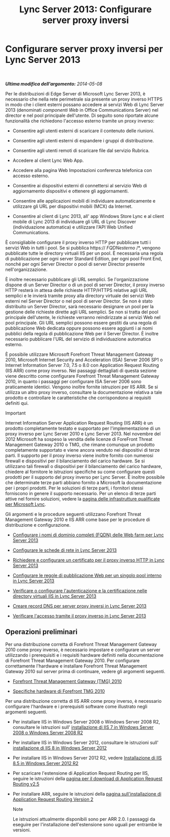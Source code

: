 ﻿---
title: 'Lync Server 2013: Configurare server proxy inversi'
TOCTitle: Configurare server proxy inversi
ms:assetid: 00bc138a-243f-4389-bfa5-9c62fcc95132
ms:mtpsurl: https://technet.microsoft.com/it-it/library/Gg398069(v=OCS.15)
ms:contentKeyID: 49299481
ms.date: 08/24/2015
mtps_version: v=OCS.15
ms.translationtype: HT
---

# Configurare server proxy inversi per Lync Server 2013

 

_**Ultima modifica dell'argomento:** 2014-05-08_

Per le distribuzioni di Edge Server di Microsoft Lync Server 2013, è necessario che nella rete perimetrale sia presente un proxy inverso HTTPS in modo che i client esterni possano accedere ai servizi Web di Lync Server 2013 (denominati *componenti Web* in Office Communications Server) nel director e nel pool principale dell'utente. Di seguito sono riportate alcune funzionalità che richiedono l'accesso esterno tramite un proxy inverso:

  - Consentire agli utenti esterni di scaricare il contenuto delle riunioni.

  - Consentire agli utenti esterni di espandere i gruppi di distribuzione.

  - Consentire agli utenti remoti di scaricare file dal servizio Rubrica.

  - Accedere al client Lync Web App.

  - Accedere alla pagina Web Impostazioni conferenza telefonica con accesso esterno.

  - Consentire ai dispositivi esterni di connettersi al servizio Web di aggiornamento dispositivi e ottenere gli aggiornamenti.

  - Consentire alle applicazioni mobili di individuare automaticamente e utilizzare gli URL per dispositivi mobili (MCX) da Internet.

  - Consentire al client di Lync 2013, all' app Windows Store Lync e al client mobile di Lync 2013 di individuare gli URL di Lync Discover (individuazione automatica) e utilizzare l'API Web Unified Communications.

È consigliabile configurare il proxy inverso HTTP per pubblicare tutti i servizi Web in tutti i pool. Se si pubblica https:// *FQDNesterno* /\*, vengono pubblicate tutte le directory virtuali IIS per un pool. È necessaria una regola di pubblicazione per ogni server Standard Edition, per ogni pool Front End, nonché per ogni Server Director o pool di server Director presente nell'organizzazione.

È inoltre necessario pubblicare gli URL semplici. Se l'organizzazione dispone di un Server Director o di un pool di server Director, il proxy inverso HTTP resterà in attesa delle richieste HTTP/HTTPS relative agli URL semplici e le invierà tramite proxy alla directory virtuale dei servizi Web esterni nel Server Director o nel pool di server Director. Se non è stato distribuito un Server Director, sarà necessario designare un pool per la gestione delle richieste dirette agli URL semplici. Se non si tratta del pool principale dell'utente, le richieste verranno reindirizzate ai servizi Web nel pool principale. Gli URL semplici possono essere gestiti da una regola di pubblicazione Web dedicata oppure possono essere aggiunti i ai nomi pubblici della regola di pubblicazione Web per il Server Director. È inoltre necessario pubblicare l'URL del servizio di individuazione automatica esterno.

È possibile utilizzare Microsoft Forefront Threat Management Gateway 2010, Microsoft Internet Security and Acceleration (ISA) Server 2006 SP1 o Internet Information Server 7.0, 7.5 o 8.0 con Application Request Routing (IIS ARR) come proxy inverso. Nei passaggi dettagliati di questa sezione viene descritto come configurare Forefront Threat Management Gateway 2010, in quanto i passaggi per configurare ISA Server 2006 sono praticamente identici. Vengono inoltre fornite istruzioni per IIS ARR. Se si utilizza un altro proxy inverso, consultare la documentazione relativa a tale prodotto e controllare le caratteristiche che corrispondono ai requisiti definiti qui.

> [!important]  
> Internet Information Server Application Request Routing (IIS ARR) è un prodotto completamente testato e supportato per l'implementazione di un proxy inverso per Lync Server 2010 e Lync Server 2013. Nel novembre del 2012 Microsoft ha sospeso la vendita delle licenze di ForeFront Threat Management Gateway 2010 o TMG, che rimane comunque un prodotto completamente supportato e viene ancora venduto nei dispositivi di terze parti. Il supporto per il proxy inverso viene inoltre fornito con numerosi firewall e dispositivi per il bilanciamento del carico hardware. Se si utilizzano tali firewall o dispositivi per il bilanciamento del carico hardware, chiedere al fornitore le istruzioni specifiche su come configurare questi prodotti per il supporto del proxy inverso per Lync Server. È inoltre possibile che determinate terze parti abbiano fornito a Microsoft la documentazione per i propri prodotti. Per le soluzioni di terze parti, i fornitori stessi forniscono in genere il supporto necessario. Per un elenco di terze parti attive nel fornire soluzioni, vedere la <a href="http://go.microsoft.com/fwlink/?linkid=268730">pagina delle infrastrutture qualificate per Microsoft Lync</a>.

Gli argomenti e le procedure seguenti utilizzano Forefront Threat Management Gateway 2010 e IIS ARR come base per le procedure di distribuzione e configurazione.

  - [Configurare i nomi di dominio completi (FQDN) delle Web farm per Lync Server 2013](lync-server-2013-configure-web-farm-fqdns.md)

  - [Configurare le schede di rete in Lync Server 2013](lync-server-2013-configure-network-adapters.md)

  - [Richiedere e configurare un certificato per il proxy inverso HTTP in Lync Server 2013](lync-server-2013-request-and-configure-a-certificate-for-your-reverse-http-proxy.md)

  - [Configurare le regole di pubblicazione Web per un singolo pool interno in Lync Server 2013](lync-server-2013-configure-web-publishing-rules-for-a-single-internal-pool.md)

  - [Verificare o configurare l'autenticazione e la certificazione nelle directory virtuali IIS in Lync Server 2013](lync-server-2013-verify-or-configure-authentication-and-certification-on-iis-virtual-directories.md)

  - [Creare record DNS per server proxy inversi in Lync Server 2013](lync-server-2013-create-dns-records-for-reverse-proxy-servers.md)

  - [Verificare l'accesso tramite il proxy inverso in Lync Server 2013](lync-server-2013-verify-access-through-your-reverse-proxy.md)

## Operazioni preliminari

Per una distribuzione corretta di Forefront Threat Management Gateway 2010 come proxy inverso, è necessario impostare e configurare un server utilizzando i prerequisiti e i requisiti hardware definiti nella documentazione di Forefront Threat Management Gateway 2010. Per configurare correttamente l'hardware e installare Forefront Threat Management Gateway 2010 sul server prima di continuare, vedere gli argomenti seguenti.

  -   
    [Forefront Threat Management Gateway (TMG) 2010](http://go.microsoft.com/fwlink/?linkid=291292)

  -   
    [Specifiche hardware di Forefront TMG 2010](http://go.microsoft.com/fwlink/?linkid=291293)

Per una distribuzione corretta di IIS ARR come proxy inverso, è necessario configurare l'hardware e i prerequisiti software come illustrato negli argomenti seguenti.

  -   
    Per installare IIS in Windows Server 2008 o Windows Server 2008 R2, consultare le istruzioni sull' [installazione di IIS 7 in Windows Server 2008 o Windows Server 2008 R2](http://go.microsoft.com/fwlink/?linkid=291296)

  -   
    Per installare IIS in Windows Server 2012, consultare le istruzioni sull' [installazione di IIS 8 in Windows Server 2012](http://go.microsoft.com/fwlink/?linkid=291297)

  -   
    Per installare IIS in Windows Server 2012 R2, vedere [Installazione di IIS 8.5 in Windows Server 2012 R2](http://go.microsoft.com/fwlink/?linkid=330687)

  -   
    Per scaricare l'estensione di Application Request Routing per IIS, seguire le istruzioni della [pagina per il download di Application Request Routing v2.5](http://go.microsoft.com/fwlink/?linkid=291298)

  -   
    Per installare ARR, seguire le istruzioni della [pagina sull'installazione di Application Request Routing Version 2](http://go.microsoft.com/fwlink/?linkid=291299)
    

    > [!NOTE]
    > Le istruzioni attualmente disponibili sono per ARR 2.0. I passaggi da eseguire per l'installazione dell'estensione sono uguali per entrambe le versioni.


